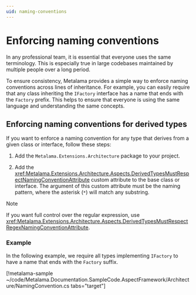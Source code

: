 ```yaml
---
uid: naming-conventions
---
```


# Enforcing naming conventions

In any professional team, it is essential that everyone uses the same terminology. This is especially true in large codebases maintained by multiple people over a long period. 

To ensure consistency, Metalama provides a simple way to enforce naming conventions across lines of inheritance. For example, you can easily require that any class inheriting the `IFactory` interface has a name that ends with the `Factory` prefix. This helps to ensure that everyone is using the same language and understanding the same concepts.

## Enforcing naming conventions for derived types

If you want to enforce a naming convention for any type that derives from a given class or interface, follow these steps:

1. Add the `Metalama.Extensions.Architecture` package to your project.

2. Add the <xref:Metalama.Extensions.Architecture.Aspects.DerivedTypesMustRespectNamingConventionAttribute> custom attribute to the base class or interface. The argument of this custom attribute must be the naming pattern, where the asterisk (`*`) will match any substring.

> [!NOTE]
> If you want full control over the regular expression, use  <xref:Metalama.Extensions.Architecture.Aspects.DerivedTypesMustRespectRegexNamingConventionAttribute>.

### Example

In the following example, we require all types implementing `IFactory` to have a name that ends with the `Factory` suffix.

[!metalama-sample ~/code/Metalama.Documentation.SampleCode.AspectFramework/Architecture/NamingConvention.cs tabs="target"]

